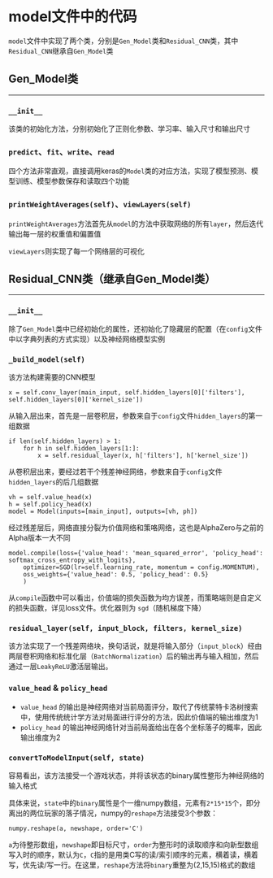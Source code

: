 # model文件中的代码
`model`文件中实现了两个类，分别是`Gen_Model`类和`Residual_CNN`类，其中`Residual_CNN`继承自`Gen_Model`类

## Gen_Model类
***
### `__init__`
该类的初始化方法，分别初始化了正则化参数、学习率、输入尺寸和输出尺寸

### `predict`、`fit`、`write`、`read`
四个方法非常直观，直接调用keras的`Model`类的对应方法，实现了模型预测、模型训练、模型参数保存和读取四个功能

### `printWeightAverages(self)`、`viewLayers(self)`
`printWeightAverages`方法首先从`model`的方法中获取网络的所有`layer`，然后迭代输出每一层的权重值和偏置值

`viewLayers`则实现了每一个网络层的可视化

## Residual_CNN类（继承自Gen_Model类）
***
### `__init__`
除了`Gen_Model`类中已经初始化的属性，还初始化了隐藏层的配置（在`config`文件中以字典列表的方式实现）以及神经网络模型实例


### `_build_model(self)`
该方法构建需要的CNN模型

    x = self.conv_layer(main_input, self.hidden_layers[0]['filters'], self.hidden_layers[0]['kernel_size'])

从输入层出来，首先是一层卷积层，参数来自于`config`文件`hidden_layers`的第一组数据

    if len(self.hidden_layers) > 1:
        for h in self.hidden_layers[1:]:
            x = self.residual_layer(x, h['filters'], h['kernel_size'])
从卷积层出来，要经过若干个残差神经网络，参数来自于`config`文件`hidden_layers`的后几组数据

    vh = self.value_head(x)
    h = self.policy_head(x)
    model = Model(inputs=[main_input], outputs=[vh, ph])
经过残差层后，网络直接分裂为价值网络和策咯网络，这也是AlphaZero与之前的Alpha版本一大不同

    model.compile(loss={'value_head': 'mean_squared_error', 'policy_head': softmax_cross_entropy_with_logits},
        optimizer=SGD(lr=self.learning_rate, momentum = config.MOMENTUM),	
        oss_weights={'value_head': 0.5, 'policy_head': 0.5}	
        )
从`compile`函数中可以看出，价值端的损失函数为均方误差，而策略端则是自定义的损失函数，详见loss文件。优化器则为 `sgd`（随机梯度下降）

### `residual_layer(self, input_block, filters, kernel_size)`
该方法实现了一个残差网络块，换句话说，就是将输入部分（`input_block`）经由两层卷积网络和标准化层（`BatchNormalization`）后的输出再与输入相加，然后通过一层`LeakyReLU`激活层输出。

### `value_head` & `policy_head`
- `value_head` 的输出是神经网络对当前局面评分，取代了传统蒙特卡洛树搜索中，使用传统统计学方法对局面进行评分的方法，因此价值端的输出维度为1
- `policy_head` 的输出神经网络针对当前局面给出在各个坐标落子的概率，因此输出维度为2

### `convertToModelInput(self, state)`
容易看出，该方法接受一个游戏状态，并将该状态的binary属性整形为神经网络的输入格式

具体来说，`state`中的`binary`属性是个一维numpy数组，元素有`2*15*15`个，即分离出的两位玩家的落子情况，numpy的`reshape`方法接受3个参数：

    numpy.reshape(a, newshape, order='C')
`a`为待整形数组，`newshape`即目标尺寸，`order`为整形时的读取顺序和向新型数组写入时的顺序，默认为`C`，`C`指的是用类C写的读/索引顺序的元素，横着读，横着写，优先读/写一行。在这里，`reshape`方法将`binary`重整为(2,15,15)格式的数组